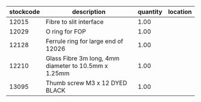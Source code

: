|stockcode|description|quantity|location|
|---------|-----------|--------|--------|
|12015|Fibre to slit interface|1.00||
|12029|O ring for FOP|1.00||
|12128|Ferrule ring for large end of 12026|1.00||
|12210|Glass Fibre 3m long, 4mm diameter to 10.5mm x 1.25mm|1.00||
|13095|Thumb screw M3 x 12 DYED BLACK|1.00||
